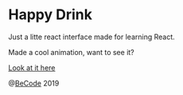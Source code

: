 # Happy Drink

Just a litte react interface made for learning React. 

Made a cool animation, want to see it?

[Look at it here](https://scalajeremy.github.io/Happy-Drink)

 @[BeCode](http://becode.org) 2019
